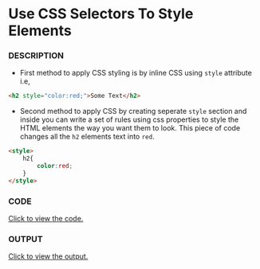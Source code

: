 # Use CSS Selectors To Style Elements

### DESCRIPTION
* First method to apply CSS styling is by inline CSS using `style` attribute i.e,
```html
<h2 style="color:red;">Some Text</h2>
```
* Second method to apply CSS by creating seperate `style` section and inside you can write a set of rules using css properties to style the HTML elements the way you want them to look. This piece of code changes all the `h2` elements text into `red`.
```html
<style>
    h2{
        color:red;
    }
</style>
```

### CODE
[Click to view the code.](use-css-selectors-to-style-elements.html)

### OUTPUT 
[Click to view the output.](http://htmlpreview.github.io/?https://github.com/saipothanjanjanam/freecodecamp-full-stack-dev/blob/master/Responsive_Web_Design_Certification/2.Basic_CSS/2.Use_CSS_Selectors_To_Style_Elements/use-css-selectors-to-style-elements.html)
